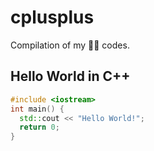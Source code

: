 # cplusplus
Compilation of my 👀✨ codes.
## Hello World in C++
```cpp
#include <iostream>
int main() {
  std::cout << "Hello World!";
  return 0;
}

```

